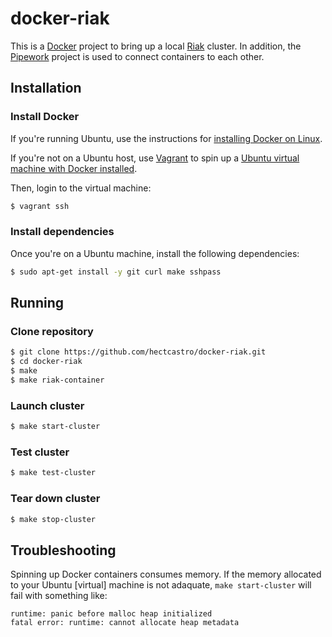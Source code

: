 # docker-riak

This is a [Docker](http://docker.io) project to bring up a local
[Riak](https://github.com/basho/riak) cluster. In addition, the
[Pipework](https://github.com/jpetazzo/pipework) project is used to connect
containers to each other.

## Installation

### Install Docker

If you're running Ubuntu, use the instructions for [installing Docker on
Linux](http://docs.docker.io/en/latest/installation/ubuntulinux/).

If you're not on a Ubuntu host, use [Vagrant](http://www.vagrantup.com) to
spin up a [Ubuntu virtual machine with Docker
installed](http://docs.docker.io/en/latest/installation/vagrant/).

Then, login to the virtual machine:

```bash
$ vagrant ssh
```

### Install dependencies

Once you're on a Ubuntu machine, install the following dependencies:

```bash
$ sudo apt-get install -y git curl make sshpass
```

## Running

### Clone repository

```bash
$ git clone https://github.com/hectcastro/docker-riak.git
$ cd docker-riak
$ make
$ make riak-container
```

### Launch cluster

```bash
$ make start-cluster
```

### Test cluster

```bash
$ make test-cluster
```

### Tear down cluster

```bash
$ make stop-cluster
```

## Troubleshooting

Spinning up Docker containers consumes memory. If the memory allocated to your
Ubuntu [virtual] machine is not adaquate,  `make start-cluster` will fail with
something like:

```
runtime: panic before malloc heap initialized
fatal error: runtime: cannot allocate heap metadata
```
